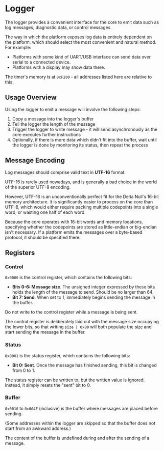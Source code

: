 # Logger

The logger provides a convenient interface for the core to emit data such as log messages,
diagnostic data, or control messages.

The way in which the platform exposes log data is entirely dependent on the platform, which should
select the most convenient and natural method. For example:

- Platforms with some kind of UART/USB interface can send data over serial to a connected device.
- Platforms with a display may show data there.

The timer's memory is at `0xF200` - all addresses listed here are relative to this.

## Usage Overview

Using the logger to emit a message will involve the following steps:

1. Copy a message into the logger's buffer
2. Tell the logger the length of the message
3. Trigger the logger to write message - it will send asynchronously as the core executes further
   instructions
4. Optionally, if there is more data which didn't fit into the buffer, wait until the logger is done
   by monitoring its status, then repeat the process

## Message Encoding

Log messages should comprise valid text in **UTF-16** format.

UTF-16 is rarely used nowadays, and is generally a bad choice in the world of the superior UTF-8
encoding.

However, UTF-16 is an unconventionally perfect fit for the Delta Null's 16-bit memory architecture.
It is significantly easier to process on the core than UTF-8, which would either require packing
multiple codepoints into a single word, or wasting one half of each word.

Because the core operates with 16-bit words and memory locations, specifying whether the codepoints
are stored as little-endian or big-endian isn't necessary. If a platform emits the messages over a
byte-based protocol, it should be specified there.

## Registers

### Control

`0x0000` is the control register, which contains the following bits:

- **Bits 0-6: Message size**. The unsigned integer expressed by these bits holds the length of the
  message to send. Should be no larger than 64.
- **Bit 7: Send**. When set to 1, immediately begins sending the message in the buffer.

Do not write to the control register while a message is being sent.

The control register is deliberately laid out with the message size occupying the lower bits, so
that writing `size | 0x80` will both populate the size and start sending the message in the buffer.

### Status

`0x0001` is the status register, which contains the following bits:

- **Bit 0: Sent**. Once the message has finished sending, this bit is changed from 0 to 1.

The status register can be written to, but the written value is ignored. Instead, it simply resets
the "sent" bit to 0.

### Buffer

`0x0010` to `0x004F` (inclusive) is the buffer where messages are placed before sending.

(Some addresses within the logger are skipped so that the buffer does not start from an awkward
address.)

The content of the buffer is undefined during and after the sending of a message.
